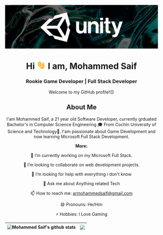 <img align="center" src="test22.png" alt="header image">
<h1 align="center"> Hi <img src="https://raw.githubusercontent.com/ABSphreak/ABSphreak/master/gifs/Hi.gif" width="30px"> I am, Mohammed Saif </h1>

<h3 align="center">Rookie Game Developer | Full Stack Developer </h3>

<p align="center">
Welcome to my GitHub profile!🙃
</p>

<h2 align="center">About Me </h2>

<p align="center"> I'am Mohammed Saif, a 21 year old Software Developer, currently grduated  Bachelor's in Computer Science Engineering 🎓 From Cochin University of Science and Technology🏫. I'am passionate about Game Development and now learning Microsoft Full Stack Development. </p>

<p align="center"><strong>More:</strong></p>
<div align="center">
 
   🔭 I’m currently working on my Microsoft Full Stack.
 
   👯 I’m looking to collaborate on web development projects.
 
   🤔 I’m looking for help with everything i don't know
 
   💬 Ask me about Anything related Tech
   
   📫 How to reach me: armohammedsaif@gmail.com
   
   😄 Pronouns: He/Him
 
   ⚡ Hobbies: I Love Gaming
</div>
 
 <div align="center">
 
 | <img align="center" src="https://github-readme-stats.vercel.app/api?username=mohammed-saif&show_icons=true&include_all_commits=true&theme=graywhite&hide_border=true" alt="Mohammed Saif's github stats" /> | <img align="center" src="https://github-readme-stats.vercel.app/api/top-langs/?username=mohammed-saif&layout=compact&theme=buefy&hide_border=true&langs_count=6" /> |
| ------------- | ------------- |
 
 </div>
 

<!-- <div align="center">
 
[Saif's GitHub stats](https://github-readme-stats.vercel.app/api?username=mohammed-saif&show_icons=true&theme=graywhite&hide_border=true) 
[Top Langs](https://github-readme-stats.vercel.app/api/top-langs/?username=mohammed-saif&layout=compact&langs_count=6&hide_border=true&theme=graywhite)
   
 </div>  -->

